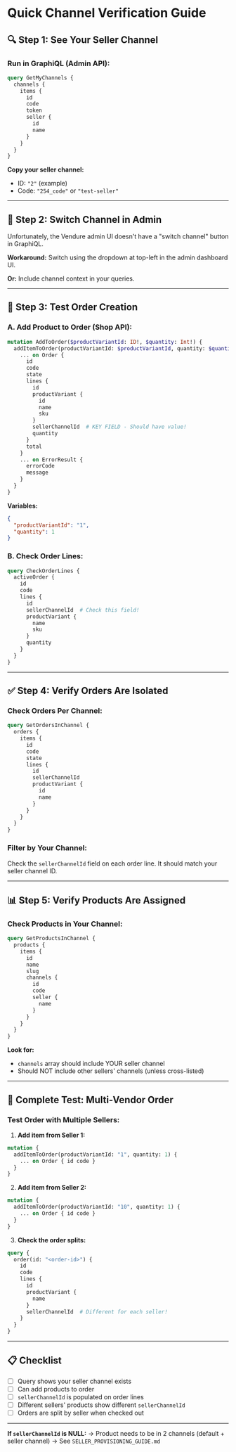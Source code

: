 # Quick Channel Verification Guide

## 🔍 Step 1: See Your Seller Channel

### Run in GraphiQL (Admin API):

```graphql
query GetMyChannels {
  channels {
    items {
      id
      code
      token
      seller {
        id
        name
      }
    }
  }
}
```

**Copy your seller channel:**
- ID: `"2"` (example)
- Code: `"254_code"` or `"test-seller"`

---

## 🔄 Step 2: Switch Channel in Admin

Unfortunately, the Vendure admin UI doesn't have a "switch channel" button in GraphiQL.

**Workaround:** Switch using the dropdown at top-left in the admin dashboard UI.

**Or:** Include channel context in your queries.

---

## 🛒 Step 3: Test Order Creation

### A. Add Product to Order (Shop API):

```graphql
mutation AddToOrder($productVariantId: ID!, $quantity: Int!) {
  addItemToOrder(productVariantId: $productVariantId, quantity: $quantity) {
    ... on Order {
      id
      code
      state
      lines {
        id
        productVariant {
          id
          name
          sku
        }
        sellerChannelId  # KEY FIELD - Should have value!
        quantity
      }
      total
    }
    ... on ErrorResult {
      errorCode
      message
    }
  }
}
```

**Variables:**
```json
{
  "productVariantId": "1",
  "quantity": 1
}
```

### B. Check Order Lines:

```graphql
query CheckOrderLines {
  activeOrder {
    id
    code
    lines {
      id
      sellerChannelId  # Check this field!
      productVariant {
        name
        sku
      }
      quantity
    }
  }
}
```

---

## ✅ Step 4: Verify Orders Are Isolated

### Check Orders Per Channel:

```graphql
query GetOrdersInChannel {
  orders {
    items {
      id
      code
      state
      lines {
        id
        sellerChannelId
        productVariant {
          id
          name
        }
      }
    }
  }
}
```

### Filter by Your Channel:

Check the `sellerChannelId` field on each order line. It should match your seller channel ID.

---

## 📊 Step 5: Verify Products Are Assigned

### Check Products in Your Channel:

```graphql
query GetProductsInChannel {
  products {
    items {
      id
      name
      slug
      channels {
        id
        code
        seller {
          name
        }
      }
    }
  }
}
```

**Look for:**
- `channels` array should include YOUR seller channel
- Should NOT include other sellers' channels (unless cross-listed)

---

## 🧪 Complete Test: Multi-Vendor Order

### Test Order with Multiple Sellers:

1. **Add item from Seller 1:**
```graphql
mutation {
  addItemToOrder(productVariantId: "1", quantity: 1) {
    ... on Order { id code }
  }
}
```

2. **Add item from Seller 2:**
```graphql
mutation {
  addItemToOrder(productVariantId: "10", quantity: 1) {
    ... on Order { id code }
  }
}
```

3. **Check the order splits:**
```graphql
query {
  order(id: "<order-id>") {
    id
    code
    lines {
      id
      productVariant {
        name
      }
      sellerChannelId  # Different for each seller!
    }
  }
}
```

---

## 📋 Checklist

- [ ] Query shows your seller channel exists
- [ ] Can add products to order
- [ ] `sellerChannelId` is populated on order lines
- [ ] Different sellers' products show different `sellerChannelId`
- [ ] Orders are split by seller when checked out

---

**If `sellerChannelId` is NULL:**
→ Product needs to be in 2 channels (default + seller channel)
→ See `SELLER_PROVISIONING_GUIDE.md`

